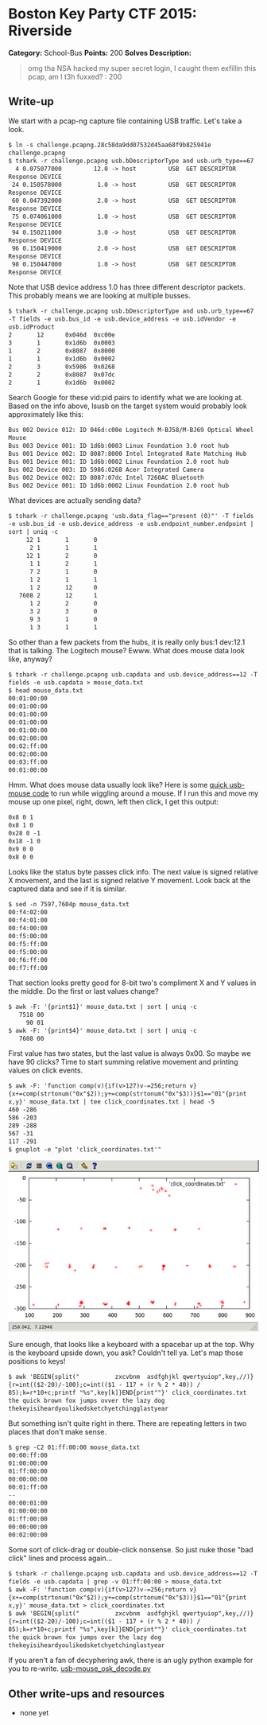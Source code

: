 # Boston Key Party CTF 2015: Riverside

**Category:** School-Bus
**Points:** 200
**Solves** 
**Description:**

> omg tha NSA hacked my super secret login, I caught them exfillin this pcap, am I t3h fuxxed? : 200

## Write-up

We start with a pcap-ng capture file containing USB traffic.  Let's take a look.

```
$ ln -s challenge.pcapng.28c58da9dd07532d45aa68f9b825941e challenge.pcapng
$ tshark -r challenge.pcapng usb.bDescriptorType and usb.urb_type==67
  4 0.075077000         12.0 -> host         USB  GET DESCRIPTOR Response DEVICE
 24 0.150578000          1.0 -> host         USB  GET DESCRIPTOR Response DEVICE
 60 0.047392000          2.0 -> host         USB  GET DESCRIPTOR Response DEVICE
 75 0.074061000          1.0 -> host         USB  GET DESCRIPTOR Response DEVICE
 94 0.150211000          3.0 -> host         USB  GET DESCRIPTOR Response DEVICE
 96 0.150419000          2.0 -> host         USB  GET DESCRIPTOR Response DEVICE
 98 0.150447000          1.0 -> host         USB  GET DESCRIPTOR Response DEVICE
```
Note that USB device address 1.0 has three different descriptor packets.  This probably means we are looking at multiple busses.
```
$ tshark -r challenge.pcapng usb.bDescriptorType and usb.urb_type==67 -T fields -e usb.bus_id -e usb.device_address -e usb.idVendor -e usb.idProduct
2       12      0x046d  0xc00e
3       1       0x1d6b  0x0003
1       2       0x8087  0x8000
1       1       0x1d6b  0x0002
2       3       0x5986  0x0268
2       2       0x8087  0x07dc
2       1       0x1d6b  0x0002
```
Search Google for these vid:pid pairs to identify what we are looking at.  Based on the info above, lsusb on the target system would probably look approximately like this:
```
Bus 002 Device 012: ID 046d:c00e Logitech M-BJ58/M-BJ69 Optical Wheel Mouse
Bus 003 Device 001: ID 1d6b:0003 Linux Foundation 3.0 root hub
Bus 001 Device 002: ID 8087:8000 Intel Integrated Rate Matching Hub
Bus 001 Device 001: ID 1d6b:0002 Linux Foundation 2.0 root hub
Bus 002 Device 003: ID 5986:0268 Acer Integrated Camera
Bus 002 Device 002: ID 8087:07dc Intel 7260AC Bluetooth
Bus 002 Device 001: ID 1d6b:0002 Linux Foundation 2.0 root hub
```
What devices are actually sending data?
```
$ tshark -r challenge.pcapng 'usb.data_flag=="present (0)"' -T fields -e usb.bus_id -e usb.device_address -e usb.endpoint_number.endpoint | sort | uniq -c
     12 1       1       0
      2 1       1       1
     12 1       2       0
      1 1       2       1
      7 2       1       0
      1 2       1       1
      1 2       12      0
   7608 2       12      1
      1 2       2       0
      3 2       3       0
      9 3       1       0
      1 3       1       1
```
So other than a few packets from the hubs, it is really only bus:1 dev:12.1 that is talking.  The Logitech mouse?  Ewww.  What does mouse data look like, anyway?
```
$ tshark -r challenge.pcapng usb.capdata and usb.device_address==12 -T fields -e usb.capdata > mouse_data.txt
$ head mouse_data.txt
00:01:00:00
00:01:00:00
00:01:00:00
00:01:00:00
00:01:00:00
00:02:00:00
00:02:ff:00
00:02:00:00
00:03:ff:00
00:01:00:00
```
Hmm.  What does mouse data usually look like?  Here is some [quick usb-mouse code](http://johnroach.info/2011/02/16/getting-raw-data-from-a-usb-mouse-in-linux-using-python/) to run while wiggling around a mouse.  If I run this and move my mouse up one pixel, right, down, left then click, I get this output:
```
0x8 0 1
0x8 1 0
0x28 0 -1
0x18 -1 0
0x9 0 0
0x8 0 0
```
Looks like the status byte passes click info.  The next value is signed relative X movement, and the last is signed relative Y movement.  Look back at the captured data and see if it is similar.
```
$ sed -n 7597,7604p mouse_data.txt
00:f4:02:00
00:f4:01:00
00:f4:00:00
00:f5:00:00
00:f5:ff:00
00:f5:00:00
00:f6:ff:00
00:f7:ff:00
```
That section looks pretty good for 8-bit two's compliment X and Y values in the middle.  Do the first or last values change?
```
$ awk -F: '{print$1}' mouse_data.txt | sort | uniq -c
   7518 00
     90 01
$ awk -F: '{print$4}' mouse_data.txt | sort | uniq -c
   7608 00
```
First value has two states, but the last value is always 0x00.  So maybe we have 90 clicks?  Time to start summing relative movement and printing values on click events.
```
$ awk -F: 'function comp(v){if(v>127)v-=256;return v}{x+=comp(strtonum("0x"$2));y+=comp(strtonum("0x"$3))}$1=="01"{print x,y}' mouse_data.txt | tee click_coordinates.txt | head -5
460 -286
586 -203
289 -288
567 -31
117 -291
$ gnuplot -e "plot 'click_coordinates.txt'"
```
![Image of Gnuplot coordinate plot](coordinates_plot.png)

Sure enough, that looks like a keyboard with a spacebar up at the top.  Why is the keyboard upside down, you ask?  Couldn't tell ya.  Let's map those positions to keys!
```
$ awk 'BEGIN{split("          zxcvbnm  asdfghjkl qwertyuiop",key,//)}{r=int(($2-20)/-100);c=int(($1 - 117 + (r % 2 * 40)) / 85);k=r*10+c;printf "%s",key[k]}END{print""}' click_coordinates.txt 
the quick brown fox jumps ovver the lazy dog thekeyisiheardyoulikedsketchyetchingglastyear
```
But something isn't quite right in there.  There are repeating letters in two places that don't make sense.
```
$ grep -C2 01:ff:00:00 mouse_data.txt
00:00:ff:00
01:00:00:00
01:ff:00:00
00:00:00:00
00:01:ff:00
--
00:00:01:00
01:00:00:00
01:ff:00:00
00:00:00:00
00:02:00:00
```
Some sort of click-drag or double-click nonsense.  So just nuke those "bad click" lines and process again...
```
$ tshark -r challenge.pcapng usb.capdata and usb.device_address==12 -T fields -e usb.capdata | grep -v 01:ff:00:00 > mouse_data.txt
$ awk -F: 'function comp(v){if(v>127)v-=256;return v}{x+=comp(strtonum("0x"$2));y+=comp(strtonum("0x"$3))}$1=="01"{print x,y}' mouse_data.txt > click_coordinates.txt
$ awk 'BEGIN{split("          zxcvbnm  asdfghjkl qwertyuiop",key,//)}{r=int(($2-20)/-100);c=int(($1 - 117 + (r % 2 * 40)) / 85);k=r*10+c;printf "%s",key[k]}END{print""}' click_coordinates.txt 
the quick brown fox jumps over the lazy dog thekeyisiheardyoulikedsketchyetchinglastyear
```
If you aren't a fan of decyphering awk, there is an ugly python example for you to re-write.  [usb-mouse_osk_decode.py](usb-mouse_osk_decode.py)

## Other write-ups and resources

* none yet

